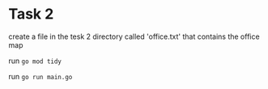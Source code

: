 # Task 2
create a file in the tesk 2 directory called 'office.txt' that contains the office map

run ```go mod tidy```

run ```go run main.go``` 